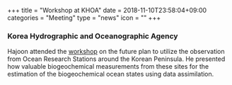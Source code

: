 +++
title = "Workshop at KHOA"
date = 2018-11-10T23:58:04+09:00
categories = "Meeting"
type = "news"
icon = ""
+++

### Korea Hydrographic and Oceanographic Agency
Hajoon attended the [workshop](http://www.khoa.go.kr/user/bbs/detailBbsList.do?bbsMasterSeq=BOARD_MST_0000000003) on the future plan to utilize the observation from Ocean Research Stations around the Korean Peninsula. He presented how valuable biogeochemical measurements from these sites for the estimation of the biogeochemical ocean states using data assimilation.
